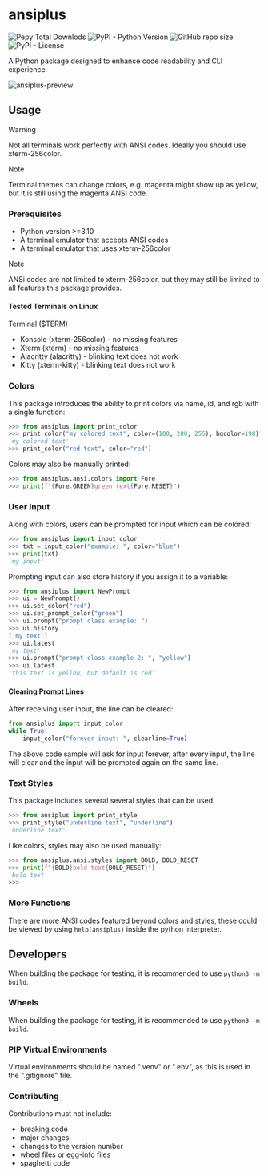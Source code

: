 # ansiplus
![Pepy Total Downlods](https://img.shields.io/pepy/dt/ansiplus?color=blue)
![PyPI - Python Version](https://img.shields.io/pypi/pyversions/ansiplus)
![GitHub repo size](https://img.shields.io/github/repo-size/xyzpw/ansiplus)
![PyPI - License](https://img.shields.io/pypi/l/ansiplus)

A Python package designed to enhance code readability and CLI experience.

![ansiplus-preview](https://github.com/xyzpw/ansiplus/assets/76017734/bf852703-e04a-444e-aa78-7bdaae98ac41)

## Usage
> [!WARNING]
> Not all terminals work perfectly with ANSI codes.
> Ideally you should use xterm-256color.

> [!NOTE]
> Terminal themes can change colors, e.g. magenta might show up as yellow, but it is still using the magenta ANSI code.

### Prerequisites
- Python version >=3.10
- A terminal emulator that accepts ANSI codes
- A terminal emulator that uses xterm-256color

> [!NOTE]
> ANSi codes are not limited to xterm-256color, but they may still be limited to all features this package provides.

#### Tested Terminals on Linux
Terminal ($TERM)
- Konsole (xterm-256color) - no missing features
- Xterm (xterm) - no missing features
- Alacritty (alacritty) - blinking text does not work
- Kitty (xterm-kitty) - blinking text does not work

### Colors
This package introduces the ability to print colors via name, id, and rgb with a single function:
```python
>>> from ansiplus import print_color
>>> print_color("my colored text", color=(100, 200, 255), bgcolor=198)
'my colored text'
>>> print_color("red text", color="red")
```

Colors may also be manually printed:
```python
>>> from ansiplus.ansi.colors import Fore
>>> print(f"{Fore.GREEN}green text{Fore.RESET}")
```

### User Input
Along with colors, users can be prompted for input which can be colored:
```python
>>> from ansiplus import input_color
>>> txt = input_color("example: ", color="blue")
>>> print(txt)
'my input'
```

Prompting input can also store history if you assign it to a variable:
```python
>>> from ansiplus import NewPrompt
>>> ui = NewPrompt()
>>> ui.set_color("red")
>>> ui.set_prompt_color("green")
>>> ui.prompt("prompt class example: ")
>>> ui.history
['my text']
>>> ui.latest
'my text'
>>> ui.prompt("prompt class example 2: ", "yellow")
>>> ui.latest
'this text is yellow, but default is red'
```

#### Clearing Prompt Lines
After receiving user input, the line can be cleared:
```python
from ansiplus import input_color
while True:
    input_color("forever input: ", clearline=True)
```
The above code sample will ask for input forever, after every input, the line will clear and the input will be prompted again on the same line.

### Text Styles
This package includes several several styles that can be used:
```python
>>> from ansiplus import print_style
>>> print_style("underline text", "underline")
'underline text'
```

Like colors, styles may also be used manually:
```python
>>> from ansiplus.ansi.styles import BOLD, BOLD_RESET
>>> print(f"{BOLD}bold text{BOLD_RESET}")
'bold text'
>>>
```

### More Functions
There are more ANSI codes featured beyond colors and styles, these could be viewed by using `help(ansiplus)` inside the python interpreter.

## Developers
When building the package for testing, it is recommended to use `python3 -m build`.
### Wheels
When building the package for testing, it is recommended to use `python3 -m build`.
### PIP Virtual Environments
Virtual environments should be named ".venv" or ".env", as this is used in the ".gitignore" file.

### Contributing
Contributions must not include:
- breaking code
- major changes
- changes to the version number
- wheel files or egg-info files
- spaghetti code
